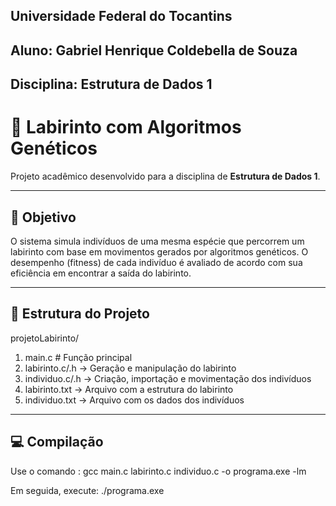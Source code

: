 ## Universidade Federal do Tocantins 
## Aluno: Gabriel Henrique Coldebella de Souza
## Disciplina: Estrutura de Dados 1

# 🧬 Labirinto com Algoritmos Genéticos

Projeto acadêmico desenvolvido para a disciplina de **Estrutura de Dados 1**.

---

## 🧠 Objetivo

O sistema simula indivíduos de uma mesma espécie que percorrem um labirinto com base em movimentos gerados por algoritmos genéticos. 
O desempenho (fitness) de cada indivíduo é avaliado de acordo com sua eficiência em encontrar a saída do labirinto.

---

## 🧱 Estrutura do Projeto

projetoLabirinto/
1. main.c # Função principal
2. labirinto.c/.h -> Geração e manipulação do labirinto
3. individuo.c/.h -> Criação, importação e movimentação dos indivíduos
4. labirinto.txt -> Arquivo com a estrutura do labirinto
5. individuo.txt -> Arquivo com os dados dos indivíduos

---

## 💻 Compilação

Use o comando :
gcc main.c labirinto.c individuo.c -o programa.exe -lm

Em seguida, execute:
./programa.exe
